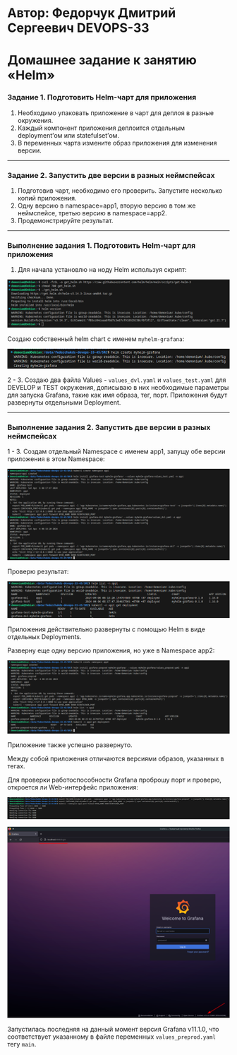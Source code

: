 # Автор: Федорчук Дмитрий Сергеевич DEVOPS-33

# Домашнее задание к занятию «Helm»

### Задание 1. Подготовить Helm-чарт для приложения

1. Необходимо упаковать приложение в чарт для деплоя в разные окружения. 
2. Каждый компонент приложения деплоится отдельным deployment’ом или statefulset’ом.
3. В переменных чарта измените образ приложения для изменения версии.

------
### Задание 2. Запустить две версии в разных неймспейсах

1. Подготовив чарт, необходимо его проверить. Запуститe несколько копий приложения.
2. Одну версию в namespace=app1, вторую версию в том же неймспейсе, третью версию в namespace=app2.
3. Продемонстрируйте результат.

------

### Выполнение задания 1. Подготовить Helm-чарт для приложения

1. Для начала установлю на ноду Helm используя скрипт:

![img_1](IMG/img_1.png)

Создаю собственный helm chart с именем `myhelm-grafana`:

![img_2](IMG/img_2.png)

2 - 3. Создаю два файла Values - `values_dvl.yaml` и `values_test.yaml` для DEVELOP и TEST окружения, дописываю в них необходимые параметры для запуска Grafana, такие как имя образа, тег, порт. Приложения будут развернуты отдельными Deployment.

------

### Выполнение задания 2. Запустить две версии в разных неймспейсах

1 - 3. Создам отдельный Namespace с именем app1, запущу обе версии приложения в этом Namespace:

![img_3](IMG/img_3.png)

Проверю результат:

![img_4](IMG/img_4.png)

Приложения действительно развернуты с помощью Helm в виде отдельных Deployments.

Разверну еще одну версию приложения, но уже в Namespace app2:

![img_5](IMG/img_5.png)

Приложение также успешно развернуто.

Между собой приложения отличаются версиями образов, указанных в тегах.

Для проверки работоспособности Grafana проброшу порт и проверю, откроется ли Web-интерфейс приложения:

![img_6](IMG/img_6.png)

![img_7](IMG/img_7.png)

Запустилась последняя на данный момент версия Grafana v11.1.0, что соответствует указанному в файле переменных `values_preprod.yaml` тегу `main`.